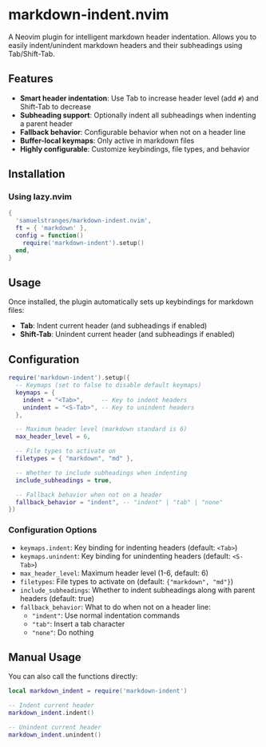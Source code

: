 # markdown-indent.nvim

A Neovim plugin for intelligent markdown header indentation. Allows you to
easily indent/unindent markdown headers and their subheadings using
Tab/Shift-Tab.

## Features

- **Smart header indentation**: Use Tab to increase header level (add `#`) and
  Shift-Tab to decrease
- **Subheading support**: Optionally indent all subheadings when indenting a
  parent header
- **Fallback behavior**: Configurable behavior when not on a header line
- **Buffer-local keymaps**: Only active in markdown files
- **Highly configurable**: Customize keybindings, file types, and behavior

## Installation

### Using lazy.nvim

```lua
{
  'samuelstranges/markdown-indent.nvim',
  ft = { 'markdown' },
  config = function()
    require('markdown-indent').setup()
  end,
}
```

## Usage

Once installed, the plugin automatically sets up keybindings for markdown files:

- **Tab**: Indent current header (and subheadings if enabled)
- **Shift-Tab**: Unindent current header (and subheadings if enabled)

## Configuration

```lua
require('markdown-indent').setup({
  -- Keymaps (set to false to disable default keymaps)
  keymaps = {
    indent = "<Tab>",     -- Key to indent headers
    unindent = "<S-Tab>", -- Key to unindent headers
  },

  -- Maximum header level (markdown standard is 6)
  max_header_level = 6,

  -- File types to activate on
  filetypes = { "markdown", "md" },

  -- Whether to include subheadings when indenting
  include_subheadings = true,

  -- Fallback behavior when not on a header
  fallback_behavior = "indent", -- "indent" | "tab" | "none"
})
```

### Configuration Options

- `keymaps.indent`: Key binding for indenting headers (default: `<Tab>`)
- `keymaps.unindent`: Key binding for unindenting headers (default: `<S-Tab>`)
- `max_header_level`: Maximum header level (1-6, default: 6)
- `filetypes`: File types to activate on (default: `{"markdown", "md"}`)
- `include_subheadings`: Whether to indent subheadings along with parent headers
  (default: true)
- `fallback_behavior`: What to do when not on a header line:
    - `"indent"`: Use normal indentation commands
    - `"tab"`: Insert a tab character
    - `"none"`: Do nothing

## Manual Usage

You can also call the functions directly:

```lua
local markdown_indent = require('markdown-indent')

-- Indent current header
markdown_indent.indent()

-- Unindent current header
markdown_indent.unindent()
```
